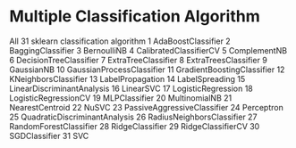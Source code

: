 # Multiple Classification Algorithm

All 31 sklearn classification algorithm
1 AdaBoostClassifier
2 BaggingClassifier
3 BernoulliNB
4 CalibratedClassifierCV
5 ComplementNB
6 DecisionTreeClassifier
7 ExtraTreeClassifier
8 ExtraTreesClassifier
9 GaussianNB
10 GaussianProcessClassifier
11 GradientBoostingClassifier
12 KNeighborsClassifier
13 LabelPropagation
14 LabelSpreading
15 LinearDiscriminantAnalysis
16 LinearSVC
17 LogisticRegression
18 LogisticRegressionCV
19 MLPClassifier
20 MultinomialNB
21 NearestCentroid
22 NuSVC
23 PassiveAggressiveClassifier
24 Perceptron
25 QuadraticDiscriminantAnalysis
26 RadiusNeighborsClassifier
27 RandomForestClassifier
28 RidgeClassifier
29 RidgeClassifierCV
30 SGDClassifier
31 SVC

